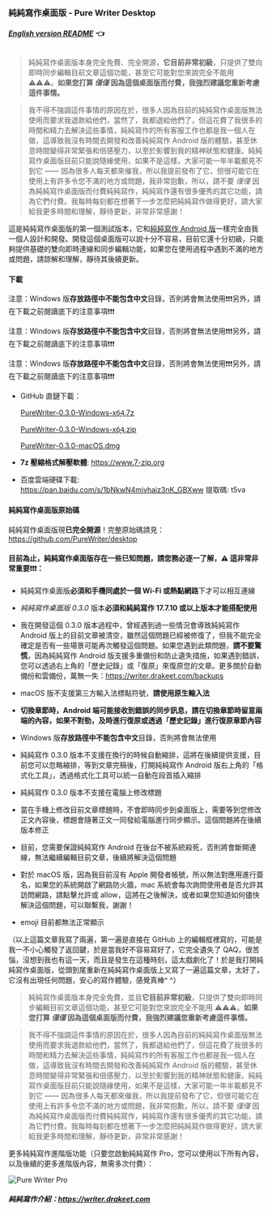 ### 純純寫作桌面版 - Pure Writer Desktop

###### **[English version README](./desktop_en) 👈**



> 純純寫作桌面版本身完全免費、完全開源，**它目前非常初級**，只提供了雙向即時同步編輯目前文章這個功能，甚至它可能對您來說完全不能用 ⚠️⚠️⚠️。**如果您打算 _僅僅_ 因為這個桌面版而付費，我強烈建議您重新考慮這件事情。**

> 我不得不強調這件事情的原因在於，很多人因為目前的純純寫作桌面版無法使用而要求我退款給他們，當然了，我都退給他們了，但這花費了我很多的時間和精力去解決這些事情，純純寫作的所有客服工作也都是我一個人在做，這導致我沒有時間去開發和改善純純寫作 Android 版的體驗，甚至休息時間變得非常緊張和倍感壓力，以至於影響到我的精神狀態和健康。純純寫作桌面版目前只能說隨緣使用，如果不是這樣，大家可能一年半載都見不到它 —— 因為很多人每天都來催我，所以我提前發布了它，但很可能它在使用上有許多令您不滿的地方或問題，我非常抱歉，所以，請不要 _僅僅_ 因為純純寫作桌面版而付費純純寫作，純純寫作還有很多優秀的其它功能，請為它們付費。我每時每刻都在想著下一步怎麼把純純寫作做得更好，請大家給我更多時間和理解，靜待更新，非常非常感謝！

這是純純寫作桌面版的第一個測試版本，它和[純純寫作 Android 版](https://writer.drakeet.com)一樣完全由我一個人設計和開發。開發這個桌面版可以說十分不容易，目前它還十分初級，只能夠提供基礎的雙向即時連線和同步編輯功能，如果您在使用過程中遇到不滿的地方或問題，請諒解和理解，靜待其後續更新。

#### 下載

注意：Windows 版**存放路徑中不能包含中文**目錄，否則將會無法使用❗️❗️❗️另外，請在下載之前閱讀底下的注意事項❗️❗️❗️

注意：Windows 版**存放路徑中不能包含中文**目錄，否則將會無法使用❗️❗️❗️另外，請在下載之前閱讀底下的注意事項❗️❗️❗️

注意：Windows 版**存放路徑中不能包含中文**目錄，否則將會無法使用❗️❗️❗️另外，請在下載之前閱讀底下的注意事項❗️❗️❗️

- GitHub 直鏈下載：

  [PureWriter-0.3.0-Windows-x6̥4̥.7z](https://github.com/PureWriter/desktop/releases/download/0.3.0/PureWriter-0.3.0-Windows-x64.7z)

  [PureWriter-0.3.0-Windows-x6̥4̥.zip](https://github.com/PureWriter/desktop/releases/download/0.3.0/PureWriter-0.3.0-Windows-x64.zip)

  [PureWriter-0.3.0-macOS.dmg](https://github.com/PureWriter/desktop/releases/download/0.3.0/PureWriter-0.3.0-macOS.dmg)

- **7z 壓縮格式解壓軟體**: https://www.7-zip.org

- 百度雲端硬碟下載: https://pan.baidu.com/s/1bNkwN4mivhaiz3nK_GBXww 提取碼: t5va

#### 純純寫作桌面版原始碼

純純寫作桌面版現**已完全開源**！完整原始碼請見：https://github.com/PureWriter/desktop

#### 目前為止，純純寫作桌面版存在一些已知問題，請您務必逐一了解，⚠️ 這非常非常重要❗️❗️❗️：

- 純純寫作桌面版**必須和手機同處於一個 Wi-Fi 或熱點網路**下才可以相互連線

- *純純寫作桌面版 0.3.0* 版本**必須和純純寫作 17.7.10 或以上版本才能搭配使用**

- 我在開發這個 0.3.0 版本過程中，曾經遇到過一些情況會導致純純寫作 Android 版上的目前文章被清空，雖然這個問題已經被修復了，但我不能完全確定是否有一些場景可能再次觸發這個問題。如果您遇到此類問題，**請不要驚慌**，因為純純寫作 Android 版支援多重備份和防止遺失措施，如果遇到錯誤，您可以透過右上角的「歷史記錄」或「復原」來復原您的文章。更多關於自動備份和雲備份，萬無一失：https://writer.drakeet.com/backups

- macOS 版不支援第三方輸入法標點符號，**請使用原生輸入法**

- **切換章節時，Android 端可能接收到錯誤的同步訊息，請在切換章節時留意兩端的內容，如果不對勁，及時進行復原或透過「歷史記錄」進行復原章節內容**

- Windows 版**存放路徑中不能包含中文**目錄，否則將會無法使用

- 純純寫作 0.3.0 版本不支援在換行的時候自動縮排，這將在後續提供支援，目前您可以忽略縮排，等到文章完稿後，打開純純寫作 Android 版右上角的「格式化工具」，透過格式化工具可以統一自動在段首插入縮排

- 純純寫作 0.3.0 版本不支援在電腦上修改標題

- 當在手機上修改目前文章標題時，不會即時同步到桌面版上，需要等到您修改正文內容後，標題會隨著正文一同發給電腦進行同步顯示。這個問題將在後續版本修正

- 目前，您需要保證純純寫作 Android 在後台不被系統殺死，否則將會斷開連線，無法繼續編輯目前文章，後續將解決這個問題

- 對於 macOS 版，因為我目前沒有 Apple 開發者帳號，所以無法對應用進行簽名，如果您的系統開啟了網路防火牆，mac 系統會每次詢問使用者是否允許其訪問網路，請點擊允許或 allow，這將在之後解決，或者如果您知道如何儘快解決這個問題，可以聯繫我，謝謝！

- emoji 目前都無法正常顯示

（以上這篇文章我寫了兩遍，第一遍是直接在 GitHub 上的編輯框裡寫的，可能是我一不小心觸發了返回鍵，於是當我好不容易寫好了，它完全遺失了 QAQ，很苦惱，沒想到我也有這一天，而且是發生在這種時刻，這太戲劇化了！於是我打開純純寫作桌面版，從頭到尾重新在純純寫作桌面版上又寫了一遍這篇文章，太好了，它沒有出現任何問題，安心的寫作體驗，感覺真棒^ ^）

> 純純寫作桌面版本身完全免費，並且**它目前非常初級**，只提供了雙向即時同步編輯目前文章這個功能，甚至它可能對您來說完全不能用 ⚠️⚠️⚠️。**如果您打算 _僅僅_ 因為這個桌面版而付費，我強烈建議您重新考慮這件事情。**

> 我不得不強調這件事情的原因在於，很多人因為目前的純純寫作桌面版無法使用而要求我退款給他們，當然了，我都退給他們了，但這花費了我很多的時間和精力去解決這些事情，純純寫作的所有客服工作也都是我一個人在做，這導致我沒有時間去開發和改善純純寫作 Android 版的體驗，甚至休息時間變得非常緊張和倍感壓力，以至於影響到我的精神狀態和健康。純純寫作桌面版目前只能說隨緣使用，如果不是這樣，大家可能一年半載都見不到它 —— 因為很多人每天都來催我，所以我提前發布了它，但很可能它在使用上有許多令您不滿的地方或問題，我非常抱歉，所以，請不要 _僅僅_ 因為純純寫作桌面版而付費純純寫作，純純寫作還有很多優秀的其它功能，請為它們付費。我每時每刻都在想著下一步怎麼把純純寫作做得更好，請大家給我更多時間和理解，靜待更新，非常非常感謝！

更多純純寫作進階版功能（只要您啟動純純寫作 Pro，您可以使用以下所有內容，以及後續的更多進階版內容，無需多次付費）：

![Pure Writer Pro](https://user-images.githubusercontent.com/5214214/65221084-d741dc00-daee-11e9-980d-3f6d7d234d29.png)

##### 純純寫作介紹：https://writer.drakeet.com
